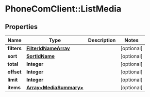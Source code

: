 # PhoneComClient::ListMedia

## Properties
Name | Type | Description | Notes
------------ | ------------- | ------------- | -------------
**filters** | [**FilterIdNameArray**](FilterIdNameArray.md) |  | [optional]
**sort** | [**SortIdName**](SortIdName.md) |  | [optional]
**total** | **Integer** |  | [optional]
**offset** | **Integer** |  | [optional]
**limit** | **Integer** |  | [optional]
**items** | [**Array&lt;MediaSummary&gt;**](MediaSummary.md) |  | [optional]



